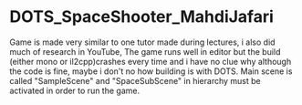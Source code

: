 # DOTS_SpaceShooter_MahdiJafari
Game is made very similar to one tutor made during lectures, i also did much of research in YouTube, The game runs well in editor but the build (either mono or il2cpp)crashes every time and i have no clue why although the code is fine, maybe i don't no how building is with DOTS.
Main scene is called "SampleScene" and "SpaceSubScene" in hierarchy must be activated in order to run the game.
